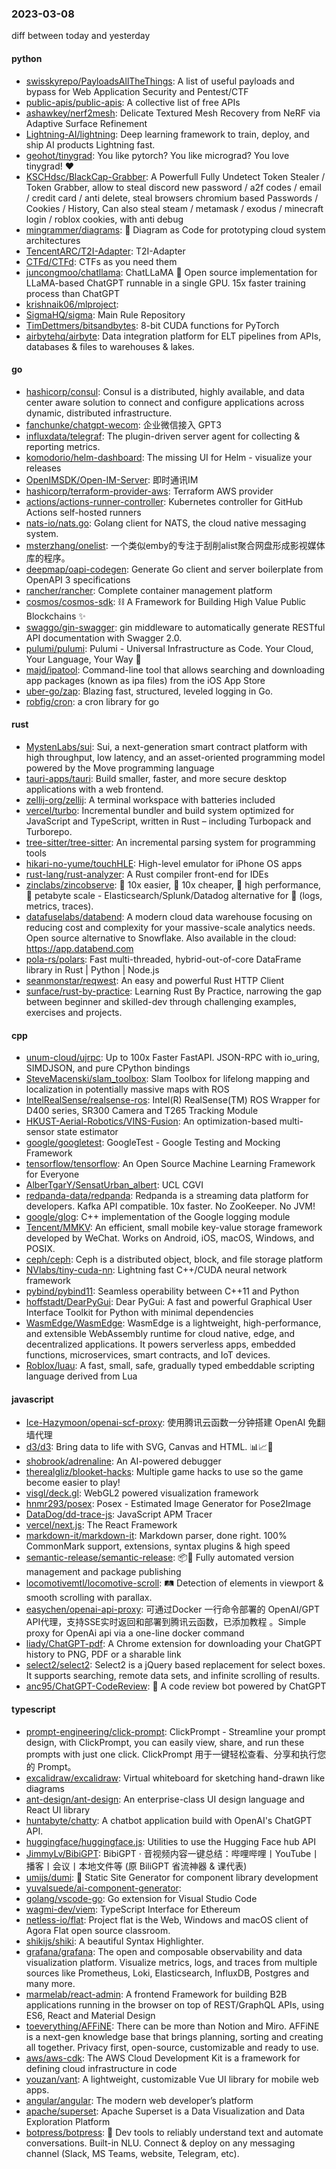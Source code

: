 ### 2023-03-08
diff between today and yesterday

#### python
* [swisskyrepo/PayloadsAllTheThings](https://github.com/swisskyrepo/PayloadsAllTheThings): A list of useful payloads and bypass for Web Application Security and Pentest/CTF
* [public-apis/public-apis](https://github.com/public-apis/public-apis): A collective list of free APIs
* [ashawkey/nerf2mesh](https://github.com/ashawkey/nerf2mesh): Delicate Textured Mesh Recovery from NeRF via Adaptive Surface Refinement
* [Lightning-AI/lightning](https://github.com/Lightning-AI/lightning): Deep learning framework to train, deploy, and ship AI products Lightning fast.
* [geohot/tinygrad](https://github.com/geohot/tinygrad): You like pytorch? You like micrograd? You love tinygrad! ❤️
* [KSCHdsc/BlackCap-Grabber](https://github.com/KSCHdsc/BlackCap-Grabber): A Powerfull Fully Undetect Token Stealer / Token Grabber, allow to steal discord new password / a2f codes / email / credit card / anti delete, steal browsers chromium based Passwords / Cookies / History, Can also steal steam / metamask / exodus / minecraft login / roblox cookies, with anti debug
* [mingrammer/diagrams](https://github.com/mingrammer/diagrams): 🎨 Diagram as Code for prototyping cloud system architectures
* [TencentARC/T2I-Adapter](https://github.com/TencentARC/T2I-Adapter): T2I-Adapter
* [CTFd/CTFd](https://github.com/CTFd/CTFd): CTFs as you need them
* [juncongmoo/chatllama](https://github.com/juncongmoo/chatllama): ChatLLaMA 📢 Open source implementation for LLaMA-based ChatGPT runnable in a single GPU. 15x faster training process than ChatGPT
* [krishnaik06/mlproject](https://github.com/krishnaik06/mlproject): 
* [SigmaHQ/sigma](https://github.com/SigmaHQ/sigma): Main Rule Repository
* [TimDettmers/bitsandbytes](https://github.com/TimDettmers/bitsandbytes): 8-bit CUDA functions for PyTorch
* [airbytehq/airbyte](https://github.com/airbytehq/airbyte): Data integration platform for ELT pipelines from APIs, databases & files to warehouses & lakes.

#### go
* [hashicorp/consul](https://github.com/hashicorp/consul): Consul is a distributed, highly available, and data center aware solution to connect and configure applications across dynamic, distributed infrastructure.
* [fanchunke/chatgpt-wecom](https://github.com/fanchunke/chatgpt-wecom): 企业微信接入 GPT3
* [influxdata/telegraf](https://github.com/influxdata/telegraf): The plugin-driven server agent for collecting & reporting metrics.
* [komodorio/helm-dashboard](https://github.com/komodorio/helm-dashboard): The missing UI for Helm - visualize your releases
* [OpenIMSDK/Open-IM-Server](https://github.com/OpenIMSDK/Open-IM-Server): 即时通讯IM
* [hashicorp/terraform-provider-aws](https://github.com/hashicorp/terraform-provider-aws): Terraform AWS provider
* [actions/actions-runner-controller](https://github.com/actions/actions-runner-controller): Kubernetes controller for GitHub Actions self-hosted runners
* [nats-io/nats.go](https://github.com/nats-io/nats.go): Golang client for NATS, the cloud native messaging system.
* [msterzhang/onelist](https://github.com/msterzhang/onelist): 一个类似emby的专注于刮削alist聚合网盘形成影视媒体库的程序。
* [deepmap/oapi-codegen](https://github.com/deepmap/oapi-codegen): Generate Go client and server boilerplate from OpenAPI 3 specifications
* [rancher/rancher](https://github.com/rancher/rancher): Complete container management platform
* [cosmos/cosmos-sdk](https://github.com/cosmos/cosmos-sdk): ⛓️ A Framework for Building High Value Public Blockchains ✨
* [swaggo/gin-swagger](https://github.com/swaggo/gin-swagger): gin middleware to automatically generate RESTful API documentation with Swagger 2.0.
* [pulumi/pulumi](https://github.com/pulumi/pulumi): Pulumi - Universal Infrastructure as Code. Your Cloud, Your Language, Your Way 🚀
* [majd/ipatool](https://github.com/majd/ipatool): Command-line tool that allows searching and downloading app packages (known as ipa files) from the iOS App Store
* [uber-go/zap](https://github.com/uber-go/zap): Blazing fast, structured, leveled logging in Go.
* [robfig/cron](https://github.com/robfig/cron): a cron library for go

#### rust
* [MystenLabs/sui](https://github.com/MystenLabs/sui): Sui, a next-generation smart contract platform with high throughput, low latency, and an asset-oriented programming model powered by the Move programming language
* [tauri-apps/tauri](https://github.com/tauri-apps/tauri): Build smaller, faster, and more secure desktop applications with a web frontend.
* [zellij-org/zellij](https://github.com/zellij-org/zellij): A terminal workspace with batteries included
* [vercel/turbo](https://github.com/vercel/turbo): Incremental bundler and build system optimized for JavaScript and TypeScript, written in Rust – including Turbopack and Turborepo.
* [tree-sitter/tree-sitter](https://github.com/tree-sitter/tree-sitter): An incremental parsing system for programming tools
* [hikari-no-yume/touchHLE](https://github.com/hikari-no-yume/touchHLE): High-level emulator for iPhone OS apps
* [rust-lang/rust-analyzer](https://github.com/rust-lang/rust-analyzer): A Rust compiler front-end for IDEs
* [zinclabs/zincobserve](https://github.com/zinclabs/zincobserve): 🚀 10x easier, 🚀 10x cheaper, 🚀 high performance, 🚀 petabyte scale - Elasticsearch/Splunk/Datadog alternative for 🚀 (logs, metrics, traces).
* [datafuselabs/databend](https://github.com/datafuselabs/databend): A modern cloud data warehouse focusing on reducing cost and complexity for your massive-scale analytics needs. Open source alternative to Snowflake. Also available in the cloud: https://app.databend.com
* [pola-rs/polars](https://github.com/pola-rs/polars): Fast multi-threaded, hybrid-out-of-core DataFrame library in Rust | Python | Node.js
* [seanmonstar/reqwest](https://github.com/seanmonstar/reqwest): An easy and powerful Rust HTTP Client
* [sunface/rust-by-practice](https://github.com/sunface/rust-by-practice): Learning Rust By Practice, narrowing the gap between beginner and skilled-dev through challenging examples, exercises and projects.

#### cpp
* [unum-cloud/ujrpc](https://github.com/unum-cloud/ujrpc): Up to 100x Faster FastAPI. JSON-RPC with io_uring, SIMDJSON, and pure CPython bindings
* [SteveMacenski/slam_toolbox](https://github.com/SteveMacenski/slam_toolbox): Slam Toolbox for lifelong mapping and localization in potentially massive maps with ROS
* [IntelRealSense/realsense-ros](https://github.com/IntelRealSense/realsense-ros): Intel(R) RealSense(TM) ROS Wrapper for D400 series, SR300 Camera and T265 Tracking Module
* [HKUST-Aerial-Robotics/VINS-Fusion](https://github.com/HKUST-Aerial-Robotics/VINS-Fusion): An optimization-based multi-sensor state estimator
* [google/googletest](https://github.com/google/googletest): GoogleTest - Google Testing and Mocking Framework
* [tensorflow/tensorflow](https://github.com/tensorflow/tensorflow): An Open Source Machine Learning Framework for Everyone
* [AlberTgarY/SensatUrban_albert](https://github.com/AlberTgarY/SensatUrban_albert): UCL CGVI
* [redpanda-data/redpanda](https://github.com/redpanda-data/redpanda): Redpanda is a streaming data platform for developers. Kafka API compatible. 10x faster. No ZooKeeper. No JVM!
* [google/glog](https://github.com/google/glog): C++ implementation of the Google logging module
* [Tencent/MMKV](https://github.com/Tencent/MMKV): An efficient, small mobile key-value storage framework developed by WeChat. Works on Android, iOS, macOS, Windows, and POSIX.
* [ceph/ceph](https://github.com/ceph/ceph): Ceph is a distributed object, block, and file storage platform
* [NVlabs/tiny-cuda-nn](https://github.com/NVlabs/tiny-cuda-nn): Lightning fast C++/CUDA neural network framework
* [pybind/pybind11](https://github.com/pybind/pybind11): Seamless operability between C++11 and Python
* [hoffstadt/DearPyGui](https://github.com/hoffstadt/DearPyGui): Dear PyGui: A fast and powerful Graphical User Interface Toolkit for Python with minimal dependencies
* [WasmEdge/WasmEdge](https://github.com/WasmEdge/WasmEdge): WasmEdge is a lightweight, high-performance, and extensible WebAssembly runtime for cloud native, edge, and decentralized applications. It powers serverless apps, embedded functions, microservices, smart contracts, and IoT devices.
* [Roblox/luau](https://github.com/Roblox/luau): A fast, small, safe, gradually typed embeddable scripting language derived from Lua

#### javascript
* [Ice-Hazymoon/openai-scf-proxy](https://github.com/Ice-Hazymoon/openai-scf-proxy): 使用腾讯云函数一分钟搭建 OpenAI 免翻墙代理
* [d3/d3](https://github.com/d3/d3): Bring data to life with SVG, Canvas and HTML. 📊📈🎉
* [shobrook/adrenaline](https://github.com/shobrook/adrenaline): An AI-powered debugger
* [therealgliz/blooket-hacks](https://github.com/therealgliz/blooket-hacks): Multiple game hacks to use so the game become easier to play!
* [visgl/deck.gl](https://github.com/visgl/deck.gl): WebGL2 powered visualization framework
* [hnmr293/posex](https://github.com/hnmr293/posex): Posex - Estimated Image Generator for Pose2Image
* [DataDog/dd-trace-js](https://github.com/DataDog/dd-trace-js): JavaScript APM Tracer
* [vercel/next.js](https://github.com/vercel/next.js): The React Framework
* [markdown-it/markdown-it](https://github.com/markdown-it/markdown-it): Markdown parser, done right. 100% CommonMark support, extensions, syntax plugins & high speed
* [semantic-release/semantic-release](https://github.com/semantic-release/semantic-release): 📦🚀 Fully automated version management and package publishing
* [locomotivemtl/locomotive-scroll](https://github.com/locomotivemtl/locomotive-scroll): 🛤 Detection of elements in viewport & smooth scrolling with parallax.
* [easychen/openai-api-proxy](https://github.com/easychen/openai-api-proxy): 可通过Docker 一行命令部署的 OpenAI/GPT API代理，支持SSE实时返回和部署到腾讯云函数，已添加教程 。Simple proxy for OpenAi api via a one-line docker command
* [liady/ChatGPT-pdf](https://github.com/liady/ChatGPT-pdf): A Chrome extension for downloading your ChatGPT history to PNG, PDF or a sharable link
* [select2/select2](https://github.com/select2/select2): Select2 is a jQuery based replacement for select boxes. It supports searching, remote data sets, and infinite scrolling of results.
* [anc95/ChatGPT-CodeReview](https://github.com/anc95/ChatGPT-CodeReview): 🐥 A code review bot powered by ChatGPT

#### typescript
* [prompt-engineering/click-prompt](https://github.com/prompt-engineering/click-prompt): ClickPrompt - Streamline your prompt design, with ClickPrompt, you can easily view, share, and run these prompts with just one click. ClickPrompt 用于一键轻松查看、分享和执行您的 Prompt。
* [excalidraw/excalidraw](https://github.com/excalidraw/excalidraw): Virtual whiteboard for sketching hand-drawn like diagrams
* [ant-design/ant-design](https://github.com/ant-design/ant-design): An enterprise-class UI design language and React UI library
* [huntabyte/chatty](https://github.com/huntabyte/chatty): A chatbot application build with OpenAI's ChatGPT API.
* [huggingface/huggingface.js](https://github.com/huggingface/huggingface.js): Utilities to use the Hugging Face hub API
* [JimmyLv/BibiGPT](https://github.com/JimmyLv/BibiGPT): BibiGPT · 音视频内容一键总结：哔哩哔哩丨YouTube丨播客丨会议丨本地文件等 (原 BiliGPT 省流神器 & 课代表)
* [umijs/dumi](https://github.com/umijs/dumi): 📖 Static Site Generator for component library development
* [yuvalsuede/ai-component-generator](https://github.com/yuvalsuede/ai-component-generator): 
* [golang/vscode-go](https://github.com/golang/vscode-go): Go extension for Visual Studio Code
* [wagmi-dev/viem](https://github.com/wagmi-dev/viem): TypeScript Interface for Ethereum
* [netless-io/flat](https://github.com/netless-io/flat): Project flat is the Web, Windows and macOS client of Agora Flat open source classroom.
* [shikijs/shiki](https://github.com/shikijs/shiki): A beautiful Syntax Highlighter.
* [grafana/grafana](https://github.com/grafana/grafana): The open and composable observability and data visualization platform. Visualize metrics, logs, and traces from multiple sources like Prometheus, Loki, Elasticsearch, InfluxDB, Postgres and many more.
* [marmelab/react-admin](https://github.com/marmelab/react-admin): A frontend Framework for building B2B applications running in the browser on top of REST/GraphQL APIs, using ES6, React and Material Design
* [toeverything/AFFiNE](https://github.com/toeverything/AFFiNE): There can be more than Notion and Miro. AFFiNE is a next-gen knowledge base that brings planning, sorting and creating all together. Privacy first, open-source, customizable and ready to use.
* [aws/aws-cdk](https://github.com/aws/aws-cdk): The AWS Cloud Development Kit is a framework for defining cloud infrastructure in code
* [youzan/vant](https://github.com/youzan/vant): A lightweight, customizable Vue UI library for mobile web apps.
* [angular/angular](https://github.com/angular/angular): The modern web developer’s platform
* [apache/superset](https://github.com/apache/superset): Apache Superset is a Data Visualization and Data Exploration Platform
* [botpress/botpress](https://github.com/botpress/botpress): 🤖 Dev tools to reliably understand text and automate conversations. Built-in NLU. Connect & deploy on any messaging channel (Slack, MS Teams, website, Telegram, etc).
